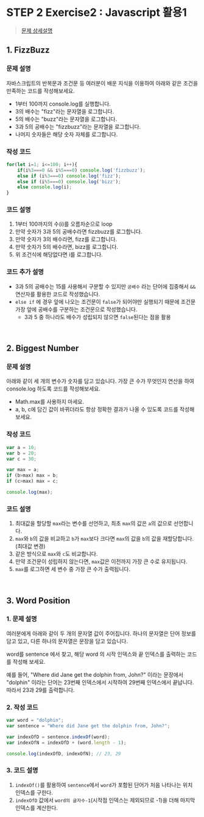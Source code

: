# STEP 2 Exercise2 : Javascript 활용1
> [문제 상세설명](https://book.vanillacoding.co/starter-kit/step-2/programming-with-javascript-part-1/exercise)

## 1. FizzBuzz
### 문제 설명
자바스크립트의 반복문과 조건문 등 여러분이 배운 지식을 이용하여 아래와 같은 조건을 만족하는 코드를 작성해보세요.
- 1부터 100까지 console.log를 실행합니다.
- 3의 배수는 "fizz"라는 문자열을 로그합니다.
- 5의 배수는 "buzz"라는 문자열을 로그합니다.
- 3과 5의 공배수는 "fizzbuzz"라는 문자열을 로그합니다.
- 나머지 숫자들은 해당 숫자 자체를 로그합니다.

### 작성 코드
```jsx
for(let i=1; i<=100; i++){
    if(i%3===0 && i%5===0) console.log('fizzbuzz');
    else if (i%3===0) console.log('fizz');
    else if (i%5===0) console.log('bizz');
    else console.log(i);
}
```
### 코드 설명
1. 1부터 100까지의 수(i)를 오름차순으로 loop
2. 만약 숫자가 3과 5의 공배수라면 fizzbuzz를 로그합니다.
3. 만약 숫자가 3의 배수라면, fizz를 로그합니다.
4. 만약 숫자가 5의 배수라면, bizz를 로그합니다.
5. 위 조건식에 해당없다면 i를 로그합니다.

### 코드 추가 설명
- 3과 5의 공배수는 15를 사용해서 구분할 수 있지만 `공배수` 라는 단어에 집중해서 `&&`연산자를 활용한 코드로 작성했습니다.
- `else if` 에 경우 앞에 나오는 조건문이 `false`가 되어야만 실행되기 때문에 조건문 가장 앞에 공배수를 구분하는 조건문으로 작성했습니다.
    - 3과 5 중 하나라도 배수가 성립되지 않으면 `false`된다는 점을 활용

<br>

## 2. Biggest Number
### 문제 설명
아래와 같이 세 개의 변수가 숫자를 담고 있습니다. 가장 큰 수가 무엇인지 연산을 하여 console.log 하도록 코드를 작성해보세요.
- Math.max를  사용하지 마세요.
- a, b, c에 담긴 값이 바뀌더라도 항상 정확한 결과가 나올 수 있도록 코드를 작성해보세요.

### 작성 코드
```jsx
var a = 10;
var b = 20;
var c = 30;

var max = a;
if (b>max) max = b;
if (c>max) max = c;

console.log(max);
```

### 코드 설명
1. 최대값을 할당할 `max`라는 변수를 선언하고, 최초 `max`의 값은 `a`의 값으로 선언합니다.
2. `max`와 `b`의 값을 비교하고 `b`가 `max`보다 크다면 `max`의 값을 `b`의 값을 재할당합니다.(최대값 변경)
3. 같은 방식으로 `max`와 `c`도 비교합니다.
4. 만약 조건문이 성립하지 않는다면, `max`값은 이전까지 가장 큰 수로 유지됩니다.
5. `max`를 로그하면 세 변수 중 가장 큰 수가 출력됩니다.

<br>

## 3. Word Position

### 1. 문제 설명
여러분에게 아래와 같이 두 개의 문자열 값이 주어집니다. 하나의 문자열은 단어 정보를 담고 있고, 다른 하나의 문자열은 문장을 담고 있습니다.

word를 sentence 에서 찾고, 해당 word 의 시작 인덱스와 끝 인덱스를 출력하는 코드를 작성해 보세요.

예를 들어, "Where did Jane get the dolphin from, John?" 이라는 문장에서 "dolphin" 이라는 단어는 23번째 인덱스에서 시작하여 29번째 인덱스에서 끝납니다. 따라서 23과 29를 출력합니다.

### 2. 작성 코드

```jsx
var word = "dolphin";
var sentence = "Where did Jane get the dolphin from, John?";

var indexOfD = sentence.indexOf(word);
var indexOfN = indexOfD + (word.length - 1);

console.log(indexOfD, indexOfN); // 23, 29
```
### 3. 코드 설명
1. `indexOf()`를 활용하여 `sentence`에서 `word`가 포함된 단어가 처음 나타나는 위치 인덱스를 구한다.
2. `indexOfD` 값에서 `word의 글자수-1`(시작점 인덱스는 제외되므로 -1)을 더해 마지막 인덱스를 계산한다.